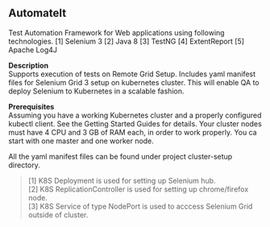 ## **AutomateIt**

Test Automation Framework for Web applications using following technologies.
[1] Selenium 3
[2] Java 8
[3] TestNG
[4] ExtentReport
[5] Apache Log4J

**Description**<br>
Supports execution of tests on Remote Grid Setup. Includes yaml manifest files for  Selenium Grid 3 setup on kubernetes cluster.
This will enable QA to deploy Selenium to Kubernetes in a scalable fashion.

**Prerequisites**<br>
Assuming you have a working Kubernetes cluster and a properly configured kubectl client. See the Getting Started Guides for details.
Your cluster nodes must have 4 CPU and 3 GB of RAM each, in order to work properly.
You ca start with one master and one worker node.

All the yaml manifest files can be found under project cluster-setup directory.

>[1] K8S Deployment is used for setting up Selenium hub.<br>
>[2] K8S ReplicationController is used for setting up  chrome/firefox node.<br>
>[3] K8S Service of type NodePort is used to acccess Selenium Grid outside of cluster.<br>